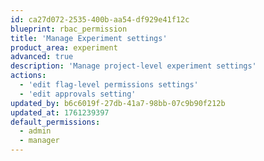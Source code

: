 ```yaml
---
id: ca27d072-2535-400b-aa54-df929e41f12c
blueprint: rbac_permission
title: 'Manage Experiment settings'
product_area: experiment
advanced: true
description: 'Manage project-level experiment settings'
actions:
  - 'edit flag-level permissions settings'
  - 'edit approvals setting'
updated_by: b6c6019f-27db-41a7-98bb-07c9b90f212b
updated_at: 1761239397
default_permissions:
  - admin
  - manager
---
```

